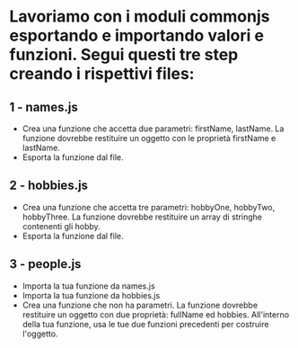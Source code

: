 # Lavoriamo con i moduli commonjs esportando e importando valori e funzioni. Segui questi tre step creando i rispettivi files:

## 1 - names.js

- Crea una funzione che accetta due parametri: firstName, lastName. La funzione dovrebbe restituire un oggetto con le proprietà firstName e lastName.
- Esporta la funzione dal file.

## 2 - hobbies.js

- Crea una funzione che accetta tre parametri: hobbyOne, hobbyTwo, hobbyThree. La funzione dovrebbe restituire un array di stringhe contenenti gli hobby.
- Esporta la funzione dal file.

## 3 - people.js

- Importa la tua funzione da names.js
- Importa la tua funzione da hobbies.js
- Crea una funzione che non ha parametri. La funzione dovrebbe restituire un oggetto con due proprietà: fullName ed hobbies. All'interno della tua funzione, usa le tue due funzioni precedenti per costruire l'oggetto.
